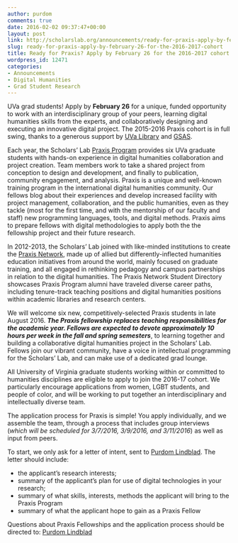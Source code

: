 ```yaml
---
author: purdom
comments: true
date: 2016-02-02 09:37:47+00:00
layout: post
link: http://scholarslab.org/announcements/ready-for-praxis-apply-by-february-26-for-the-2016-2017-cohort/
slug: ready-for-praxis-apply-by-february-26-for-the-2016-2017-cohort
title: Ready for Praxis? Apply by February 26 for the 2016-2017 cohort
wordpress_id: 12471
categories:
- Announcements
- Digital Humanities
- Grad Student Research
---
```


UVa grad students! Apply by  **February 26** for a unique, funded opportunity to work with an interdisciplinary group of your peers, learning digital humanities skills from the experts, and collaboratively designing and executing an innovative digital project. The 2015-2016 Praxis cohort is in full swing, thanks to a generous support by [UVa Library](http://www.library.virginia.edu) and [GSAS](http://gsas.virginia.edu).

Each year, the Scholars’ Lab [Praxis Program](http://praxis.scholarslab.org) provides six UVa graduate students with hands-on experience in digital humanities collaboration and project creation. Team members work to take a shared project from conception to design and development, and finally to publication, community engagement, and analysis. Praxis is a unique and well-known training program in the international digital humanities community. Our fellows blog about their experiences and develop increased facility with project management, collaboration, and the public humanities, even as they tackle (most for the first time, and with the mentorship of our  faculty and staff) new programming languages, tools, and digital methods. Praxis aims to prepare fellows with digital methodologies to apply both the the fellowship project and their future research.

In 2012-2013, the Scholars’ Lab joined with like-minded institutions to create the [Praxis Network](http://praxis-network.org), made up of allied but differently-inflected humanities education initiatives from around the world, mainly focused on graduate training, and all engaged in rethinking pedagogy and campus partnerships in relation to the digital humanities. The Praxis Network Student Directory showcases Praxis Program alumni have traveled diverse career paths, including tenure-track teaching positions and digital humanities positions within academic libraries and research centers.

We will welcome six new, competitively-selected Praxis students in late August 2016. _**The Praxis fellowship replaces teaching responsibilities for the academic year. Fellows are expected to devote approximately 10 hours per week in the fall and spring semesters**_, to learning together and building a collaborative digital humanities project in the Scholars’ Lab. Fellows join our vibrant community, have a voice in intellectual programming for the Scholars’ Lab, and can make use of a dedicated grad lounge.

All University of Virginia graduate students working within or committed to humanities disciplines are eligible to apply to join the 2016-17 cohort. We particularly encourage applications from women, LGBT students, and people of color, and will be working to put together an interdisciplinary and intellectually diverse team.

The application process for Praxis is simple! You apply individually, and we assemble the team, through a process that includes group interviews (_which will be scheduled for 3/7/2016, 3/9/2016, and 3/11/2016_) as well as input from peers.

To start, we only ask for a letter of intent, sent to [Purdom Lindblad](mailto:jpl8e@virginia.edu). The letter should include:

- the applicant’s research interests;
- summary of the applicant’s plan for use of digital technologies in your research;
- summary of what skills, interests, methods the applicant will bring to the Praxis Program
- summary of what the applicant hope to gain as a Praxis Fellow


Questions about Praxis Fellowships and the application process should be directed to: [Purdom Lindblad](mailto:jpl8e@virginia.edu)
